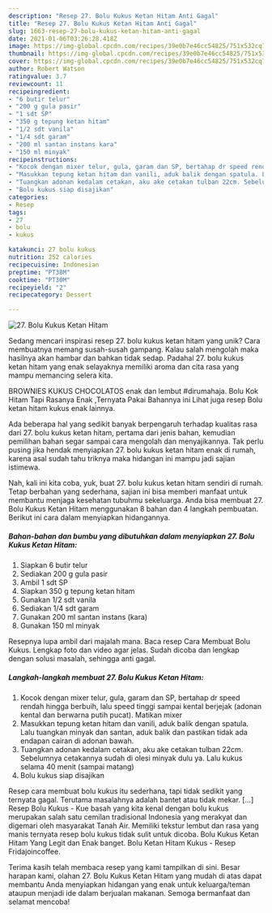```yaml
---
description: "Resep 27. Bolu Kukus Ketan Hitam Anti Gagal"
title: "Resep 27. Bolu Kukus Ketan Hitam Anti Gagal"
slug: 1663-resep-27-bolu-kukus-ketan-hitam-anti-gagal
date: 2021-01-06T03:26:28.418Z
image: https://img-global.cpcdn.com/recipes/39e0b7e46cc54825/751x532cq70/27-bolu-kukus-ketan-hitam-foto-resep-utama.jpg
thumbnail: https://img-global.cpcdn.com/recipes/39e0b7e46cc54825/751x532cq70/27-bolu-kukus-ketan-hitam-foto-resep-utama.jpg
cover: https://img-global.cpcdn.com/recipes/39e0b7e46cc54825/751x532cq70/27-bolu-kukus-ketan-hitam-foto-resep-utama.jpg
author: Robert Watson
ratingvalue: 3.7
reviewcount: 11
recipeingredient:
- "6 butir telur"
- "200 g gula pasir"
- "1 sdt SP"
- "350 g tepung ketan hitam"
- "1/2 sdt vanila"
- "1/4 sdt garam"
- "200 ml santan instans kara"
- "150 ml minyak"
recipeinstructions:
- "Kocok dengan mixer telur, gula, garam dan SP, bertahap dr speed rendah hingga berbuih, lalu speed tinggi sampai kental berjejak (adonan kental dan berwarna putih pucat). Matikan mixer"
- "Masukkan tepung ketan hitam dan vanili, aduk balik dengan spatula. Lalu tuangkan minyak dan santan, aduk balik dan pastikan tidak ada endapan cairan di adonan bawah."
- "Tuangkan adonan kedalam cetakan, aku ake cetakan tulban 22cm. Sebelumnya cetakannya sudah di olesi minyak dulu ya. Lalu kukus selama 40 menit (sampai matang)"
- "Bolu kukus siap disajikan"
categories:
- Resep
tags:
- 27
- bolu
- kukus

katakunci: 27 bolu kukus 
nutrition: 252 calories
recipecuisine: Indonesian
preptime: "PT38M"
cooktime: "PT30M"
recipeyield: "2"
recipecategory: Dessert

---
```



![27. Bolu Kukus Ketan Hitam](https://img-global.cpcdn.com/recipes/39e0b7e46cc54825/751x532cq70/27-bolu-kukus-ketan-hitam-foto-resep-utama.jpg)

Sedang mencari inspirasi resep 27. bolu kukus ketan hitam yang unik? Cara membuatnya memang susah-susah gampang. Kalau salah mengolah maka hasilnya akan hambar dan bahkan tidak sedap. Padahal 27. bolu kukus ketan hitam yang enak selayaknya memiliki aroma dan cita rasa yang mampu memancing selera kita.

BROWNIES KUKUS CHOCOLATOS enak dan lembut #dirumahaja. Bolu Kok Hitam Tapi Rasanya Enak ,Ternyata Pakai Bahannya ini Lihat juga resep Bolu ketan hitam kukus enak lainnya.

Ada beberapa hal yang sedikit banyak berpengaruh terhadap kualitas rasa dari 27. bolu kukus ketan hitam, pertama dari jenis bahan, kemudian pemilihan bahan segar sampai cara mengolah dan menyajikannya. Tak perlu pusing jika hendak menyiapkan 27. bolu kukus ketan hitam enak di rumah, karena asal sudah tahu triknya maka hidangan ini mampu jadi sajian istimewa.


Nah, kali ini kita coba, yuk, buat 27. bolu kukus ketan hitam sendiri di rumah. Tetap berbahan yang sederhana, sajian ini bisa memberi manfaat untuk membantu menjaga kesehatan tubuhmu sekeluarga. Anda bisa membuat 27. Bolu Kukus Ketan Hitam menggunakan 8 bahan dan 4 langkah pembuatan. Berikut ini cara dalam menyiapkan hidangannya.

<!--inarticleads1-->

##### Bahan-bahan dan bumbu yang dibutuhkan dalam menyiapkan 27. Bolu Kukus Ketan Hitam:

1. Siapkan 6 butir telur
1. Sediakan 200 g gula pasir
1. Ambil 1 sdt SP
1. Siapkan 350 g tepung ketan hitam
1. Gunakan 1/2 sdt vanila
1. Sediakan 1/4 sdt garam
1. Gunakan 200 ml santan instans (kara)
1. Gunakan 150 ml minyak


Resepnya lupa ambil dari majalah mana. Baca resep Cara Membuat Bolu Kukus. Lengkap foto dan video agar jelas. Sudah dicoba dan lengkap dengan solusi masalah, sehingga anti gagal. 

<!--inarticleads2-->

##### Langkah-langkah membuat 27. Bolu Kukus Ketan Hitam:

1. Kocok dengan mixer telur, gula, garam dan SP, bertahap dr speed rendah hingga berbuih, lalu speed tinggi sampai kental berjejak (adonan kental dan berwarna putih pucat). Matikan mixer
1. Masukkan tepung ketan hitam dan vanili, aduk balik dengan spatula. Lalu tuangkan minyak dan santan, aduk balik dan pastikan tidak ada endapan cairan di adonan bawah.
1. Tuangkan adonan kedalam cetakan, aku ake cetakan tulban 22cm. Sebelumnya cetakannya sudah di olesi minyak dulu ya. Lalu kukus selama 40 menit (sampai matang)
1. Bolu kukus siap disajikan


Resep cara membuat bolu kukus itu sederhana, tapi tidak sedikit yang ternyata gagal. Terutama masalahnya adalah bantet atau tidak mekar. […] Resep Bolu Kukus - Kue basah yang kita kenal dengan bolu kukus merupakan salah satu cemilan tradisional Indonesia yang merakyat dan digemari oleh masyarakat Tanah Air. Memiliki tekstur lembut dan rasa yang manis ternyata resep bolu kukus tidak sulit untuk dicoba. Bolu Kukus Ketan Hitam Yang Legit dan Enak banget. Bolu Ketan Hitam Kukus - Resep Fridajoincoffee. 

Terima kasih telah membaca resep yang kami tampilkan di sini. Besar harapan kami, olahan 27. Bolu Kukus Ketan Hitam yang mudah di atas dapat membantu Anda menyiapkan hidangan yang enak untuk keluarga/teman ataupun menjadi ide dalam berjualan makanan. Semoga bermanfaat dan selamat mencoba!
